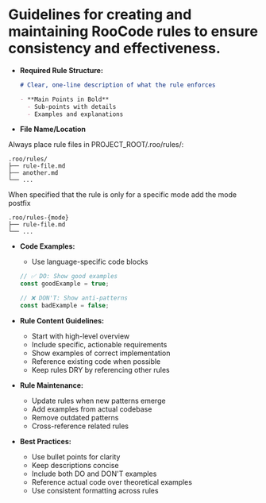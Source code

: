 # Guidelines for creating and maintaining RooCode rules to ensure consistency and effectiveness.

- **Required Rule Structure:**
  ```markdown
  # Clear, one-line description of what the rule enforces

  - **Main Points in Bold**
    - Sub-points with details
    - Examples and explanations
  ```

- **File Name/Location**

Always place rule files in PROJECT_ROOT/.roo/rules/:

```
.roo/rules/
├── rule-file.md
├── another.md
└── ...
```

When specified that the rule is only for a specific mode add the mode postfix

```
.roo/rules-{mode}
├── rule-file.md
└── ...
```


- **Code Examples:**
  - Use language-specific code blocks
  ```typescript
  // ✅ DO: Show good examples
  const goodExample = true;
  
  // ❌ DON'T: Show anti-patterns
  const badExample = false;
  ```

- **Rule Content Guidelines:**
  - Start with high-level overview
  - Include specific, actionable requirements
  - Show examples of correct implementation
  - Reference existing code when possible
  - Keep rules DRY by referencing other rules

- **Rule Maintenance:**
  - Update rules when new patterns emerge
  - Add examples from actual codebase
  - Remove outdated patterns
  - Cross-reference related rules

- **Best Practices:**
  - Use bullet points for clarity
  - Keep descriptions concise
  - Include both DO and DON'T examples
  - Reference actual code over theoretical examples
  - Use consistent formatting across rules 

